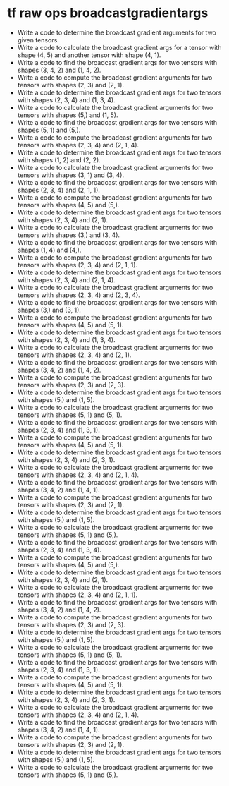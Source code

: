 # tf raw ops broadcastgradientargs

- Write a code to determine the broadcast gradient arguments for two given tensors.
- Write a code to calculate the broadcast gradient args for a tensor with shape (4, 5) and another tensor with shape (4, 1).
- Write a code to find the broadcast gradient args for two tensors with shapes (3, 4, 2) and (1, 4, 2).
- Write a code to compute the broadcast gradient arguments for two tensors with shapes (2, 3) and (2, 1).
- Write a code to determine the broadcast gradient args for two tensors with shapes (2, 3, 4) and (1, 3, 4).
- Write a code to calculate the broadcast gradient arguments for two tensors with shapes (5,) and (1, 5).
- Write a code to find the broadcast gradient args for two tensors with shapes (5, 1) and (5,).
- Write a code to compute the broadcast gradient arguments for two tensors with shapes (2, 3, 4) and (2, 1, 4).
- Write a code to determine the broadcast gradient args for two tensors with shapes (1, 2) and (2, 2).
- Write a code to calculate the broadcast gradient arguments for two tensors with shapes (3, 1) and (3, 4).
- Write a code to find the broadcast gradient args for two tensors with shapes (2, 3, 4) and (2, 1, 1).
- Write a code to compute the broadcast gradient arguments for two tensors with shapes (4, 5) and (5,).
- Write a code to determine the broadcast gradient args for two tensors with shapes (2, 3, 4) and (2, 1).
- Write a code to calculate the broadcast gradient arguments for two tensors with shapes (3,) and (3, 4).
- Write a code to find the broadcast gradient args for two tensors with shapes (1, 4) and (4,).
- Write a code to compute the broadcast gradient arguments for two tensors with shapes (2, 3, 4) and (2, 1, 1).
- Write a code to determine the broadcast gradient args for two tensors with shapes (2, 3, 4) and (2, 1, 4).
- Write a code to calculate the broadcast gradient arguments for two tensors with shapes (2, 3, 4) and (2, 3, 4).
- Write a code to find the broadcast gradient args for two tensors with shapes (3,) and (3, 1).
- Write a code to compute the broadcast gradient arguments for two tensors with shapes (4, 5) and (5, 1).
- Write a code to determine the broadcast gradient args for two tensors with shapes (2, 3, 4) and (1, 3, 4).
- Write a code to calculate the broadcast gradient arguments for two tensors with shapes (2, 3, 4) and (2, 1).
- Write a code to find the broadcast gradient args for two tensors with shapes (3, 4, 2) and (1, 4, 2).
- Write a code to compute the broadcast gradient arguments for two tensors with shapes (2, 3) and (2, 3).
- Write a code to determine the broadcast gradient args for two tensors with shapes (5,) and (1, 5).
- Write a code to calculate the broadcast gradient arguments for two tensors with shapes (5, 1) and (5, 1).
- Write a code to find the broadcast gradient args for two tensors with shapes (2, 3, 4) and (1, 3, 1).
- Write a code to compute the broadcast gradient arguments for two tensors with shapes (4, 5) and (5, 1).
- Write a code to determine the broadcast gradient args for two tensors with shapes (2, 3, 4) and (2, 3, 1).
- Write a code to calculate the broadcast gradient arguments for two tensors with shapes (2, 3, 4) and (2, 1, 4).
- Write a code to find the broadcast gradient args for two tensors with shapes (3, 4, 2) and (1, 4, 1).
- Write a code to compute the broadcast gradient arguments for two tensors with shapes (2, 3) and (2, 1).
- Write a code to determine the broadcast gradient args for two tensors with shapes (5,) and (1, 5).
- Write a code to calculate the broadcast gradient arguments for two tensors with shapes (5, 1) and (5,).
- Write a code to find the broadcast gradient args for two tensors with shapes (2, 3, 4) and (1, 3, 4).
- Write a code to compute the broadcast gradient arguments for two tensors with shapes (4, 5) and (5,).
- Write a code to determine the broadcast gradient args for two tensors with shapes (2, 3, 4) and (2, 1).
- Write a code to calculate the broadcast gradient arguments for two tensors with shapes (2, 3, 4) and (2, 1, 1).
- Write a code to find the broadcast gradient args for two tensors with shapes (3, 4, 2) and (1, 4, 2).
- Write a code to compute the broadcast gradient arguments for two tensors with shapes (2, 3) and (2, 3).
- Write a code to determine the broadcast gradient args for two tensors with shapes (5,) and (1, 5).
- Write a code to calculate the broadcast gradient arguments for two tensors with shapes (5, 1) and (5, 1).
- Write a code to find the broadcast gradient args for two tensors with shapes (2, 3, 4) and (1, 3, 1).
- Write a code to compute the broadcast gradient arguments for two tensors with shapes (4, 5) and (5, 1).
- Write a code to determine the broadcast gradient args for two tensors with shapes (2, 3, 4) and (2, 3, 1).
- Write a code to calculate the broadcast gradient arguments for two tensors with shapes (2, 3, 4) and (2, 1, 4).
- Write a code to find the broadcast gradient args for two tensors with shapes (3, 4, 2) and (1, 4, 1).
- Write a code to compute the broadcast gradient arguments for two tensors with shapes (2, 3) and (2, 1).
- Write a code to determine the broadcast gradient args for two tensors with shapes (5,) and (1, 5).
- Write a code to calculate the broadcast gradient arguments for two tensors with shapes (5, 1) and (5,).